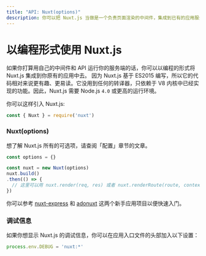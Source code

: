 ```yaml
---
title: "API: Nuxt(options)"
description: 你可以把 Nuxt.js 当做是一个负责页面渲染的中间件，集成到已有的应用服务中去。
---
```


# 以编程形式使用 Nuxt.js

如果你打算用自己的中间件和 API 运行你的服务端的话，你可以以编程的形式将 Nuxt.js 集成到你原有的应用中去。
因为 Nuxt.js 基于 ES2015 编写，所以它的代码相对来说更有趣、更易读。它没用到任何的转译器，只依赖于 V8 内核中已经实现的功能。因此，Nuxt.js 需要 Node.js `4.0` 或更高的运行环境。

你可以这样引入 Nuxt.js:
```js
const { Nuxt } = require('nuxt')
```

### Nuxt(options)

想了解 Nuxt.js 所有的可选项，请查阅「配置」章节的文章。

```js
const options = {}

const nuxt = new Nuxt(options)
nuxt.build()
.then(() => {
  // 这里可以用 nuxt.render(req, res) 或者 nuxt.renderRoute(route, context)
})
```

你可以参考 [nuxt-express](https://github.com/nuxt/express) 和 [adonuxt](https://github.com/nuxt/adonuxt) 这两个新手应用项目以便快速入门。

### 调试信息

如果你想显示 Nuxt.js 的调试信息，你可以在应用入口文件的头部加入以下设置：

```js
process.env.DEBUG = 'nuxt:*'
```
